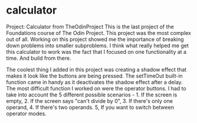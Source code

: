 # calculator
Project: Calculator from TheOdinProject
This is the last project of the Foundations course of The Odin Project. This project was the most complex out of all. Working on this project showed me the importance of breaking down problems into smaller subproblems. I think what really helped me get this calculator to work was the fact that I focused on one functionality at a time. And build from there.

The coolest thing I added in this project was creating a shadow effect that makes it look like the buttons are being pressed. The setTimeOut built-in function came in handy as it deactivates the shadow effect after a delay. The most difficult function I worked on were the operator buttons. I had to take into account the 5 different possible scenarios - 1. If the screen is empty, 2. If the screen says "can't divide by 0", 3. If there's only one operand, 4. If there's two operands. 5, If you want to switch between operator modes.